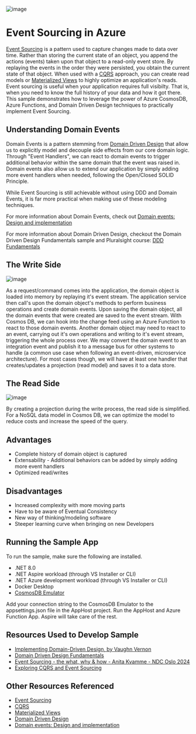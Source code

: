 ![image](https://github.com/user-attachments/assets/3b40e1ce-9712-4027-b08b-b491ab2cf987)

# Event Sourcing in Azure
[Event Sourcing](https://learn.microsoft.com/en-us/azure/architecture/patterns/event-sourcing) is a pattern used to capture changes made to data over time. Rather than storing the current state of an object, you append the actions (events) taken upon that object to a read-only event store. By replaying the events in the order they were persisted, you obtain the current state of that object. When used with a [CQRS](https://learn.microsoft.com/en-us/azure/architecture/patterns/cqrs) approach, you can create read models or [Materialized Views](https://learn.microsoft.com/en-us/azure/architecture/patterns/materialized-view) to highly optimize an application's reads. Event sourcing is useful when your application requires full visibilty. That is, when you need to know the full history of your data and how it got there. This sample demonstrates how to leverage the power of Azure CosmosDB, Azure Functions, and Domain Driven Design techniques to practically implement Event Sourcing.


## Understanding Domain Events
Domain Events is a pattern stemming from [Domain Driven Design](https://martinfowler.com/bliki/DomainDrivenDesign.html) that allow us to explicitly model and decouple side effects from our core domain logic. Through "Event Handlers", we can react to domain events to trigger additional behavior within the same domain that the event was raised in. Domain events also allow us to extend our application by simply adding more event handlers when needed, following the Open/Closed SOLID Principle.

While Event Sourcing is still achievable without using DDD and Domain Events, it is far more practical when making use of these modeling techniques.

For more information about Domain Events, check out [Domain events: Design and implementation](https://learn.microsoft.com/en-us/dotnet/architecture/microservices/microservice-ddd-cqrs-patterns/domain-events-design-implementation)

For more information about Domain Driven Design, checkout the Domain Driven Design Fundamentals sample and Pluralsight course: [DDD Fundamentals](https://github.com/ardalis/pluralsight-ddd-fundamentals)


## The Write Side
![image](https://github.com/user-attachments/assets/57187ef5-427c-40c6-85f0-88f0a7ebf146)

As a request/command comes into the application, the domain object is loaded into memory by replaying it's event stream. The application service then call's upon the domain object's methods to perform business operations and create domain events. Upon saving the domain object, all the domain events that were created are saved to the event stream. With Cosmos DB, we can hook into the change feed using an Azure Function to react to those domain events. Another domain object may need to react to an event, carrying out it's own operations and writing to it's event stream, triggering the whole process over. We may convert the domain event to an integration event and publish it to a message bus for other systems to handle (a common use case when following an event-driven, microservice architecture). For most cases though, we will have at least one handler that creates/updates a projection (read model) and saves it to a data store.


## The Read Side
![image](https://github.com/user-attachments/assets/38511a22-80bb-4da8-a1f3-4152c50b286e)

By creating a projection during the write process, the read side is simplified. For a NoSQL data model in Cosmos DB, we can optimize the model to reduce costs and increase the speed of the query.

## Advantages
- Complete history of domain object is captured
- Extensability - Additional behaviors can be added by simply adding more event handlers
- Optimized read/writes


## Disadvantages
- Increased complexity with more moving parts
- Have to be aware of Eventual Consistency
- New way of thinking/modeling software
- Steeper learning curve when bringing on new Developers


## Running the Sample App
To run the sample, make sure the following are installed.
- .NET 8.0
- .NET Aspire workload (through VS Installer or CLI)
- .NET Azure development workload (through VS Installer or CLI)
- Docker Desktop
- [CosmosDB Emulator](https://learn.microsoft.com/en-us/azure/cosmos-db/how-to-develop-emulator?tabs=windows%2Ccsharp&pivots=api-nosql#install-the-emulator)

Add your connection string to the CosmosDB Emulator to the appsettings.json file in the AppHost project. Run the AppHost and Azure Function App. Aspire will take care of the rest.



## Resources Used to Develop Sample
- [Implementing Domain-Driven Design, by Vaughn Vernon](https://www.amazon.com/Implementing-Domain-Driven-Design-Vaughn-Vernon/dp/0321834577)
- [Domain Driven Design Fundamentals](https://github.com/ardalis/pluralsight-ddd-fundamentals)
- [Event Sourcing - the what, why & how - Anita Kvamme - NDC Oslo 2024](https://www.youtube.com/watch?v=1KlQVhVYiFU)
- [Exploring CQRS and Event Sourcing](https://www.microsoft.com/en-us/download/details.aspx?id=34774)

## Other Resources Referenced
- [Event Sourcing](https://learn.microsoft.com/en-us/azure/architecture/patterns/event-sourcing)
- [CQRS](https://learn.microsoft.com/en-us/azure/architecture/patterns/cqrs)
- [Materialized Views](https://learn.microsoft.com/en-us/azure/architecture/patterns/materialized-view)
- [Domain Driven Design](https://martinfowler.com/bliki/DomainDrivenDesign.html)
- [Domain events: Design and implementation](https://learn.microsoft.com/en-us/dotnet/architecture/microservices/microservice-ddd-cqrs-patterns/domain-events-design-implementation)
